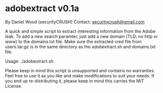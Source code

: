 adobextract v0.1a
================
By Daniel Wood (securityCRUSH)
Contact: securitycrush@gmail.com

A quick and simple script to extract interesting information from the Adobe leak.  To add a new search paramter, just add a new domain (TLD; no http or www) to the domains.txt file.  Make sure the extracted cred file from users.tar.gz is in the same directory as the adobextract.sh and domains.txt file.

Usage: ./adobextract.sh

Please keep in mind this script is unsupported and contains no warranties.  Feel free to use it as you like and make modifications to suit your needs.  If you end up re-distributing it, please keep in mind this carries the MIT License.


